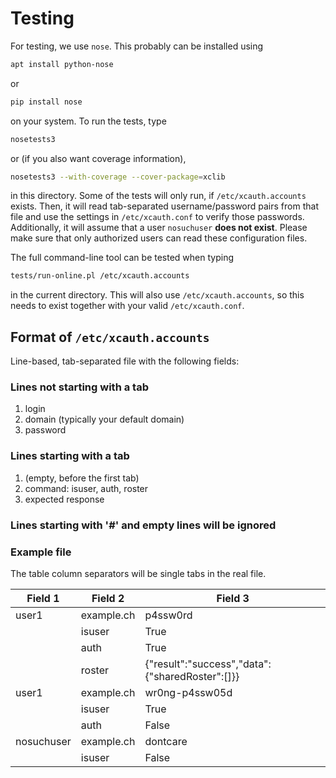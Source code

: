 # Testing

For testing, we use `nose`. This probably can be installed using
```sh
apt install python-nose
```
or
```sh
pip install nose
```
on your system. To run the tests, type
```sh
nosetests3
```
or (if you also want coverage information),
```sh
nosetests3 --with-coverage --cover-package=xclib
```
in this directory. Some of the tests will only run,
if `/etc/xcauth.accounts` exists. Then, it will read
tab-separated username/password pairs from that file
and use the settings in `/etc/xcauth.conf` to verify
those passwords. Additionally, it will assume that
a user `nosuchuser` **does not exist**. Please make
sure that only authorized users can read these
configuration files.

The full command-line tool can be tested when typing
```sh
tests/run-online.pl /etc/xcauth.accounts
```
in the current directory.
This will also use `/etc/xcauth.accounts`, so this
needs to exist together with your valid `/etc/xcauth.conf`.

## Format of `/etc/xcauth.accounts`
Line-based, tab-separated file with the following fields:

### Lines not starting with a tab
1. login
2. domain (typically your default domain)
3. password

### Lines starting with a tab
1. (empty, before the first tab)
2. command: isuser, auth, roster
3. expected response

### Lines starting with '#' and empty lines will be ignored

### Example file
The table column separators will be single tabs in the real file.

| Field 1   | Field 2          | Field 3                                         |
| --------- | ---------------- | ----------------------------------------------- |
| user1     | example.ch       | p4ssw0rd                                        |
|           | isuser           | True                                            |
|           | auth             | True                                            |
|           | roster           | {"result":"success","data":{"sharedRoster":[]}} |
| user1     | example.ch       | wr0ng-p4ssw05d                                  |
|           | isuser           | True                                            |
|           | auth             | False                                           |
| nosuchuser| example.ch       | dontcare                                        |
|           | isuser           | False                                           |
